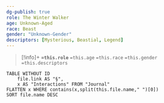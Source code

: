 ```yaml
---
dg-publish: true
role: The Winter Walker
age: Unknown-Aged
race: Beast
gender: "Unknown-Gender"
descriptors: [Mysterious, Beastial, Legend]
---
```


> [!info]+
> **`=this.role`**
> `=this.age` `=this.race` `=this.gender`
> `=this.descriptors` 

```dataview
TABLE WITHOUT ID
	file.link AS "§", 
	x AS "Interactions" FROM "Journal"
FLATTEN x WHERE contains(x,split(this.file.name," ")[0])
SORT file.name DESC
```